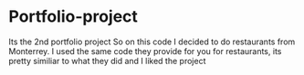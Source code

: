 # Portfolio-project
Its the 2nd portfolio project
So on this code I decided to do restaurants from Monterrey. I used the same code they provide for you for restaurants, its pretty similiar to what they did and I liked the project
